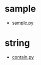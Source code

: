 # sample

- [sample.py](/py-note/sample.py.html)

# string

- [contain.py](/py-note/contain.py.html)

